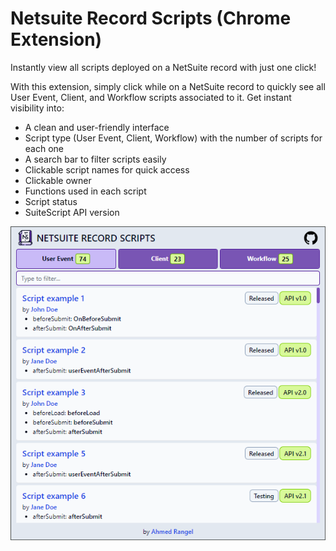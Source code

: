 # Netsuite Record Scripts (Chrome Extension)

Instantly view all scripts deployed on a NetSuite record with just one click!

With this extension, simply click while on a NetSuite record to quickly see all User Event, Client, and Workflow scripts associated to it. Get instant visibility into:

- A clean and user-friendly interface
- Script type (User Event, Client, Workflow) with the number of scripts for each one
- A search bar to filter scripts easily
- Clickable script names for quick access
- Clickable owner
- Functions used in each script
- Script status
- SuiteScript API version

![screenshot-1](/src/assets/screenshot-1.png)
